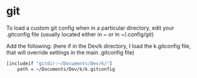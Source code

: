 # git

To load a custom git config when in a particular directory, edit your .gitconfig file (usually located either in ~ or in ~/.config/git)

Add the following: (here if in the Dev/k directory, I load the k.gitconfig file, that will override settings in the main .gitconfig file)

```sh
[includeif "gitdir:~/Documents/Dev/k/"]
	path = ~/Documents/Dev/k/k.gitconfig
```
